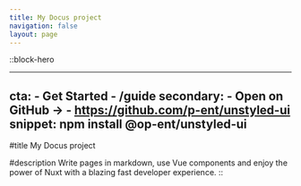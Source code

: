 ```yaml
---
title: My Docus project
navigation: false
layout: page
---
```


::block-hero

---
cta:
    -   Get Started
    -   /guide
secondary:
    -   Open on GitHub →
    -   https://github.com/p-ent/unstyled-ui
snippet: npm install @op-ent/unstyled-ui
---

#title
My Docus project

#description
Write pages in markdown, use Vue components and enjoy the power of Nuxt with a blazing fast developer experience.
::
